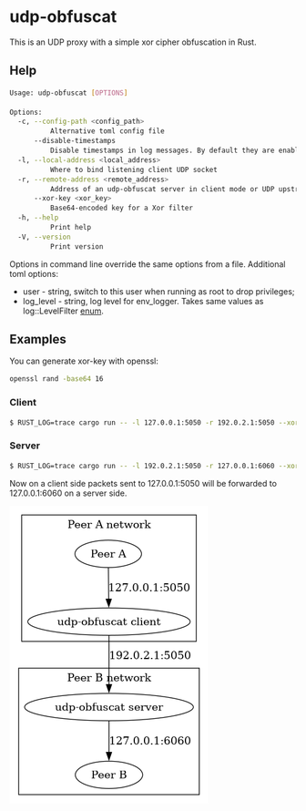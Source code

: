 # udp-obfuscat

This is an UDP proxy with a simple xor cipher obfuscation in Rust.

## Help

```bash
Usage: udp-obfuscat [OPTIONS]

Options:
  -c, --config-path <config_path>
          Alternative toml config file
      --disable-timestamps
          Disable timestamps in log messages. By default they are enabled
  -l, --local-address <local_address>
          Where to bind listening client UDP socket
  -r, --remote-address <remote_address>
          Address of an udp-obfuscat server in client mode or UDP upstream in server mode
      --xor-key <xor_key>
          Base64-encoded key for a Xor filter
  -h, --help
          Print help
  -V, --version
          Print version
```

Options in command line override the same options from a file. Additional toml options:

- user - string, switch to this user when running as root to drop privileges;
- log_level - string, log level for env_logger. Takes same values as
  log::LevelFilter
  [enum](https://docs.rs/log/0.4.20/log/enum.LevelFilter.html).

## Examples

You can generate xor-key with openssl:

```bash
openssl rand -base64 16
```

### Client

```bash
$ RUST_LOG=trace cargo run -- -l 127.0.0.1:5050 -r 192.0.2.1:5050 --xor-key aaaa
```

### Server

```bash
$ RUST_LOG=trace cargo run -- -l 192.0.2.1:5050 -r 127.0.0.1:6060 --xor-key aaaa
```

Now on a client side packets sent to 127.0.0.1:5050 will be forwarded to
127.0.0.1:6060 on a server side.

![Diagram](diagram.png)
